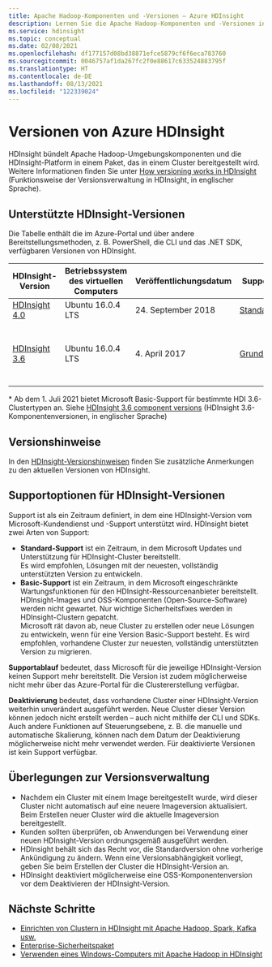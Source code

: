 ```yaml
---
title: Apache Hadoop-Komponenten und -Versionen – Azure HDInsight
description: Lernen Sie die Apache Hadoop-Komponenten und -Versionen in Azure HDInsight kennen.
ms.service: hdinsight
ms.topic: conceptual
ms.date: 02/08/2021
ms.openlocfilehash: df177157d08bd38871efce5879cf6f6eca783760
ms.sourcegitcommit: 0046757af1da267fc2f0e88617c633524883795f
ms.translationtype: HT
ms.contentlocale: de-DE
ms.lasthandoff: 08/13/2021
ms.locfileid: "122339024"
---
```

# <a name="azure-hdinsight-versions"></a>Versionen von Azure HDInsight

HDInsight bündelt Apache Hadoop-Umgebungskomponenten und die HDInsight-Platform in einem Paket, das in einem Cluster bereitgestellt wird. Weitere Informationen finden Sie unter [How versioning works in HDInsight](hdinsight-overview-versioning.md) (Funktionsweise der Versionsverwaltung in HDInsight, in englischer Sprache).

## <a name="supported-hdinsight-versions"></a>Unterstützte HDInsight-Versionen

Die Tabelle enthält die im Azure-Portal und über andere Bereitstellungsmethoden, z. B. PowerShell, die CLI und das .NET SDK, verfügbaren Versionen von HDInsight.

| HDInsight-Version | Betriebssystem des virtuellen Computers | Veröffentlichungsdatum| Supporttyp | Supportablaufdatum | Deaktivierungstermin | Hochverfügbarkeit |
| --- | --- | --- | --- | --- | --- | ---|
| [HDInsight 4.0](hdinsight-40-component-versioning.md) |Ubuntu 16.0.4 LTS |24. September 2018 | [Standard](hdinsight-component-versioning.md#support-options-for-hdinsight-versions) | | |Ja |
| [HDInsight 3.6](hdinsight-36-component-versioning.md) |Ubuntu 16.0.4 LTS |4\. April 2017      | [Grundlegend](hdinsight-component-versioning.md#support-options-for-hdinsight-versions) | Ablaufdatum für Standard-Support: 30. Juni 2021 <br> Ablaufdatum für Basic-Support: 3. April 2022 |4\. April 2022 |Ja |

\* Ab dem 1. Juli 2021 bietet Microsoft Basic-Support für bestimmte HDI 3.6-Clustertypen an. Siehe [HDInsight 3.6 component versions](hdinsight-36-component-versioning.md) (HDInsight 3.6-Komponentenversionen, in englischer Sprache)

## <a name="release-notes"></a>Versionshinweise

In den [HDInsight-Versionshinweisen](hdinsight-release-notes.md) finden Sie zusätzliche Anmerkungen zu den aktuellen Versionen von HDInsight.

## <a name="support-options-for-hdinsight-versions"></a>Supportoptionen für HDInsight-Versionen

Support ist als ein Zeitraum definiert, in dem eine HDInsight-Version vom Microsoft-Kundendienst und -Support unterstützt wird. HDInsight bietet zwei Arten von Support: 
- **Standard-Support** ist ein Zeitraum, in dem Microsoft Updates und Unterstützung für HDInsight-Cluster bereitstellt.  
    Es wird empfohlen, Lösungen mit der neuesten, vollständig unterstützten Version zu entwickeln. 
- **Basic-Support** ist ein Zeitraum, in dem Microsoft eingeschränkte Wartungsfunktionen für den HDInsight-Ressourcenanbieter bereitstellt. HDInsight-Images und OSS-Komponenten (Open-Source-Software) werden nicht gewartet.   Nur wichtige Sicherheitsfixes werden in HDInsight-Clustern gepatcht.  
  Microsoft rät davon ab, neue Cluster zu erstellen oder neue Lösungen zu entwickeln, wenn für eine Version Basic-Support besteht. Es wird empfohlen, vorhandene Cluster zur neuesten, vollständig unterstützten Version zu migrieren. 

**Supportablauf** bedeutet, dass Microsoft für die jeweilige HDInsight-Version keinen Support mehr bereitstellt. Die Version ist zudem möglicherweise nicht mehr über das Azure-Portal für die Clustererstellung verfügbar.

**Deaktivierung** bedeutet, dass vorhandene Cluster einer HDInsight-Version weiterhin unverändert ausgeführt werden. Neue Cluster dieser Version können jedoch nicht erstellt werden – auch nicht mithilfe der CLI und SDKs. Auch andere Funktionen auf Steuerungsebene, z. B. die manuelle und automatische Skalierung, können nach dem Datum der Deaktivierung möglicherweise nicht mehr verwendet werden. Für deaktivierte Versionen ist kein Support verfügbar.

## <a name="versioning-considerations"></a>Überlegungen zur Versionsverwaltung
- Nachdem ein Cluster mit einem Image bereitgestellt wurde, wird dieser Cluster nicht automatisch auf eine neuere Imageversion aktualisiert. Beim Erstellen neuer Cluster wird die aktuelle Imageversion bereitgestellt.
- Kunden sollten überprüfen, ob Anwendungen bei Verwendung einer neuen HDInsight-Version ordnungsgemäß ausgeführt werden.
- HDInsight behält sich das Recht vor, die Standardversion ohne vorherige Ankündigung zu ändern. Wenn eine Versionsabhängigkeit vorliegt, geben Sie beim Erstellen der Cluster die HDInsight-Version an.
- HDInsight deaktiviert möglicherweise eine OSS-Komponentenversion vor dem Deaktivieren der HDInsight-Version.

## <a name="next-steps"></a>Nächste Schritte

- [Einrichten von Clustern in HDInsight mit Apache Hadoop, Spark, Kafka usw.](hdinsight-hadoop-provision-linux-clusters.md)
- [Enterprise-Sicherheitspaket](./enterprise-security-package.md)
- [Verwenden eines Windows-Computers mit Apache Hadoop in HDInsight](hdinsight-hadoop-windows-tools.md)
